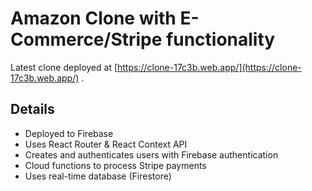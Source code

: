 # Amazon Clone with E-Commerce/Stripe functionality

Latest clone deployed at [https://clone-17c3b.web.app/](https://clone-17c3b.web.app/) .

## Details

- Deployed to Firebase
- Uses React Router & React Context API
- Creates and authenticates users with Firebase authentication
- Cloud functions to process Stripe payments
- Uses real-time database (Firestore)